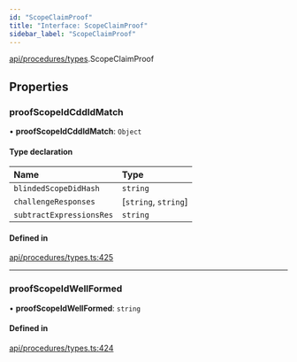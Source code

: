 ```yaml
---
id: "ScopeClaimProof"
title: "Interface: ScopeClaimProof"
sidebar_label: "ScopeClaimProof"
---
```


[api/procedures/types](../../../../../modules/API/Procedures/Types/Types.md).ScopeClaimProof

## Properties

### proofScopeIdCddIdMatch

• **proofScopeIdCddIdMatch**: `Object`

#### Type declaration

| Name | Type |
| :------ | :------ |
| `blindedScopeDidHash` | `string` |
| `challengeResponses` | [`string`, `string`] |
| `subtractExpressionsRes` | `string` |

#### Defined in

[api/procedures/types.ts:425](https://github.com/PolymeshAssociation/polymesh-sdk/blob/968f8d70c/src/api/procedures/types.ts#L425)

___

### proofScopeIdWellFormed

• **proofScopeIdWellFormed**: `string`

#### Defined in

[api/procedures/types.ts:424](https://github.com/PolymeshAssociation/polymesh-sdk/blob/968f8d70c/src/api/procedures/types.ts#L424)
